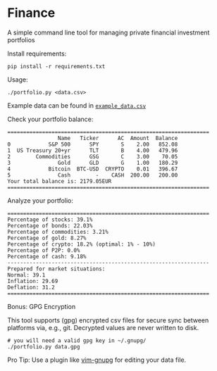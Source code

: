 # Finance

A simple command line tool for managing private financial investment portfolios

Install requirements:

    pip install -r requirements.txt

Usage:

    ./portfolio.py <data.csv>

Example data can be found in [`example_data.csv`](/example_data.csv)

Check your portfolio balance:

```
================================================================
                Name   Ticker      AC  Amount  Balance
0            S&P 500      SPY       S    2.00   852.08
1  US Treasury 20+yr      TLT       B    4.00   479.96
2        Commodities      GSG       C    3.00    70.05
3               Gold      GLD       G    1.00   180.29
4            Bitcoin  BTC-USD  CRYPTO    0.01   396.67
5               Cash        -    CASH  200.00   200.00
Your total balance is: 2179.05EUR
================================================================
```

Analyze your portfolio:

```
================================================================
Percentage of stocks: 39.1%
Percentage of bonds: 22.03%
Percentage of commodities: 3.21%
Percentage of gold: 8.27%
Percentage of crypto: 18.2% (optimal: 1% - 10%)
Percentage of P2P: 0.0%
Percentage of cash: 9.18%
----------------------------------------------------------------
Prepared for market situations:
Normal: 39.1
Inflation: 29.69
Deflation: 31.2
================================================================
```

Bonus: GPG Encryption

This tool supports (gpg) encrypted csv files for secure sync between platforms via, e.g., git.
Decrypted values are never written to disk.

    # you will need a valid gpg key in ~/.gnupg/
    ./portfolio.py data.gpg

Pro Tip: Use a plugin like [vim-gnupg](https://github.com/jamessan/vim-gnupg) for editing your data file.
